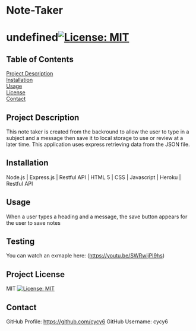 # Note-Taker
  # undefined[![License: MIT](https://img.shields.io/badge/License-MIT-yellow.svg)](https://opensource.org/licenses/MIT)
  ## Table of Contents  
  [Project Description](#Project-Description)  
  [Installation](#Installation)  
  [Usage](#Usage)     
  [License](#Project-License)  
  [Contact](#Contact)  
  ## Project Description
  This note taker is created from the backround to allow the user to type in a subject and a message then save it to local storage to use or review at a later time. This application uses express retrieving data from the JSON file.
  ## Installation
  Node.js | Express.js | Restful API | HTML 5 | CSS | Javascript | Heroku | Restful API
  ## Usage
  When a user types a heading and a message, the save button appears for the user to save notes
  ## Testing
  You can watch an exmaple here: (https://youtu.be/SWRwijPI9hs)
  ## Project License
  MIT
  [![License: MIT](https://img.shields.io/badge/License-MIT-yellow.svg)](https://opensource.org/licenses/MIT)
  ## Contact
  GitHub Profile: https://github.com/cycy6
  GitHub Username: cycy6